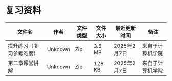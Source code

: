 # 复习资料

文件名|作者|文件类型|文件大小|最近更新时间|备注
---|---|---|---|---|---
提升练习（复习参考难度）|Unknown|Zip|3.5 MB|2025年2月7日|来自于计算机学院
第二章课堂讲解|Unknown|Zip|128 KB|2025年2月7日|来自于计算机学院
